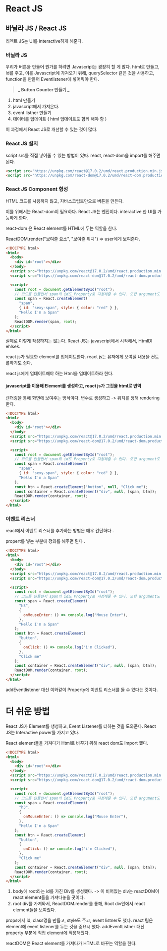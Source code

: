 # React JS

## 바닐라 JS / React JS

리엑트 JS는 UI를 interactive하게 해준다.

### 바닐라 JS

우리가 버튼을 만들어 뭔가를 하려면 Javascript는 굉장히 할 게 많다.
html로 만들고, Id를 주고, 이를 Javascript에 가져오기 위해, querySelector 같은 것을 사용하고,
function을 만들어 Eventlistener에 넣어줘야 한다.

> **_ Button Counter 만들기 _**

1. html 만들기
2. javascript에서 가져온다.
3. event listner 만들기
4. 데이터를 업데이트 ( html 업데이트도 함께 해야 함 )

이 과정에서 React JS로 개선할 수 있는 것이 많다.

### React JS 설치

script src를 직접 넣어줄 수 있는 방법이 있따.
react, react-dom을 import를 해주면 된다.

```html
<script src="https://unpkg.com/react@17.0.2/umd/react.production.min.js"></script>
<script src="https://unpkg.com/react-dom@17.0.2/umd/react-dom.production.min.js"></script>
```

### React JS Component 형성

HTML 코드를 사용하지 않고, 자바스크립트만으로 버튼을 만든다.

이를 위해서는 React-dom이 필요하다.
React JS는 엔진이다.
interactive 한 UI를 가능하게 한다.

react-dom 은 React element를 HTML에 두는 역할을 한다.

ReactDOM.render("보여줄 요소", "보여줄 위치") => user에게 보여준다.

```html
<!DOCTYPE html>
<html>
  <body>
    <div id="root"></div>
  </body>
  <script src="https://unpkg.com/react@17.0.2/umd/react.production.min.js"></script>
  <script src="https://unpkg.com/react-dom@17.0.2/umd/react-dom.production.min.js"></script>

  <script>
    const root = document.getElementById("root");
    // 코드를 만들면서 span의 id도 Property로 지정해줄 수 있다. 또한 argument도 넘겨줄 수 있다.
    const span = React.createElement(
      "span",
      { id: "sexy-span", style: { color: "red" } },
      "Hello I'm a Span"
    );
    ReactDOM.render(span, root);
  </script>
</html>
```

실제로 이렇게 작성하지는 않는다.
React JS는 javascript에서 시작해서, HtmlDl ehlsek.

react js가 필요한 element를 업데이트한다.
react js는 유저에게 보여질 내용을 컨트롤하기도 쉽다.

react js에게 업데이트해야 하는 Html을 업데이트하라 한다.

#### javascript를 이용해 Element를 생성하고, react js가 그것을 html로 번역

렌더링을 통해 화면에 보여주는 방식이다.
변수로 생성하고 -> 위치를 정해 rendering 한다.

```html
<!DOCTYPE html>
<html>
  <body>
    <div id="root"></div>
  </body>
  <script src="https://unpkg.com/react@17.0.2/umd/react.production.min.js"></script>
  <script src="https://unpkg.com/react-dom@17.0.2/umd/react-dom.production.min.js"></script>

  <script>
    const root = document.getElementById("root");
    // 코드를 만들면서 span의 id도 Property로 지정해줄 수 있다. 또한 argument도 넘겨줄 수 있다.
    const span = React.createElement(
      "span",
      { id: "sexy-span", style: { color: "red" } },
      "Hello I'm a Span"
    );
    const btn = React.createElement("button", null, "Click me");
    const container = React.createElement("div", null, [span, btn]);
    ReactDOM.render(container, root);
  </script>
</html>
```

### 이벤트 리스너

react에서 이벤트 리스너를 추가하는 방법은 매우 간단하다 .

propert를 넣는 부분에 정의를 해주면 된다 .

```html
<!DOCTYPE html>
<html>
  <body>
    <div id="root"></div>
  </body>
  <script src="https://unpkg.com/react@17.0.2/umd/react.production.min.js"></script>
  <script src="https://unpkg.com/react-dom@17.0.2/umd/react-dom.production.min.js"></script>

  <script>
    const root = document.getElementById("root");
    // 코드를 만들면서 span의 id도 Property로 지정해줄 수 있다. 또한 argument도 넘겨줄 수 있다.
    const span = React.createElement(
      "h3",
      {
        onMouseEnter: () => console.log("Mouse Enter"),
      },
      "Hello I'm a Span"
    );
    const btn = React.createElement(
      "button",
      {
        onClick: () => console.log("i'm Clicked"),
      },
      "Click me"
    );
    const container = React.createElement("div", null, [span, btn]);
    ReactDOM.render(container, root);
  </script>
</html>
```

addEventlistener 대신 이와같이 Property에 이벤트 리스너를 둘 수 있다는 것이다.

# 더 쉬운 방법

React JS가 Element를 생성하고, Event Listener를 더하는 것을 도와준다.
React JS는 Interactive power를 가지고 있다.

React element들을 가져다가 Html로 바꾸기 위해 react dom도 Import 했다.

```html
<!DOCTYPE html>
<html>
  <body>
    <div id="root"></div>
  </body>
  <script src="https://unpkg.com/react@17.0.2/umd/react.production.min.js"></script>
  <script src="https://unpkg.com/react-dom@17.0.2/umd/react-dom.production.min.js"></script>

  <script>
    const root = document.getElementById("root");
    // 코드를 만들면서 span의 id도 Property로 지정해줄 수 있다. 또한 argument도 넘겨줄 수 있다.
    const span = React.createElement(
      "h3",
      {
        onMouseEnter: () => console.log("Mouse Enter"),
      },
      "Hello I'm a Span"
    );
    const btn = React.createElement(
      "button",
      {
        onClick: () => console.log("i'm Clicked"),
      },
      "Click me"
    );
    const container = React.createElement("div", null, [span, btn]);
    ReactDOM.render(container, root);
  </script>
</html>
```

1. body에 root라는 id를 가진 Div를 생성했다.
   -> 이 비어있는 div는 reactDOM이 react element들을 가져다놓을 곳이다.
2. root div를 가져와서, ReactDOM.render를 통해, Root div안에서 react element들을 보여줬다.

props에서 id, class명을 만들고, style도 주고, event listner도 했다.
react 팀은 element에 event listener를 두는 것을 중요시 했다.
addEventListner 대신 property 부분에 직접 element에 적용해줬다.

reactDOM은 React element를 가져다가 HTML로 바꾸는 역할을 한다.

